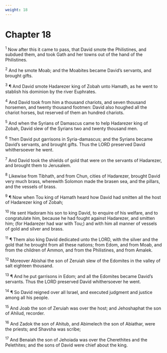 ```yaml
---
weight: 18
---
```


# Chapter 18

<sup>1</sup> Now after this it came to pass, that David smote the Philistines, and subdued them, and took Gath and her towns out of the hand of the Philistines. 

<sup>2</sup> And he smote Moab; and the Moabites became David’s servants, and brought gifts. 

<sup>3</sup> ¶ And David smote Hadarezer king of Zobah unto Hamath, as he went to stablish his dominion by the river Euphrates. 

<sup>4</sup> And David took from him a thousand chariots, and seven thousand horsemen, and twenty thousand footmen: David also houghed all the chariot horses, but reserved of them an hundred chariots. 

<sup>5</sup> And when the Syrians of Damascus came to help Hadarezer king of Zobah, David slew of the Syrians two and twenty thousand men. 

<sup>6</sup> Then David put garrisons in Syria-damascus; and the Syrians became David’s servants, and brought gifts. Thus the LORD preserved David whithersoever he went. 

<sup>7</sup> And David took the shields of gold that were on the servants of Hadarezer, and brought them to Jerusalem. 

<sup>8</sup> Likewise from Tibhath, and from Chun, cities of Hadarezer, brought David very much brass, wherewith Solomon made the brasen sea, and the pillars, and the vessels of brass. 

<sup>9</sup> ¶ Now when Tou king of Hamath heard how David had smitten all the host of Hadarezer king of Zobah; 

<sup>10</sup> He sent Hadoram his son to king David, to enquire of his welfare, and to congratulate him, because he had fought against Hadarezer, and smitten him; (for Hadarezer had war with Tou;) and with him all manner of vessels of gold and silver and brass. 

<sup>11</sup> ¶ Them also king David dedicated unto the LORD, with the silver and the gold that he brought from all these nations; from Edom, and from Moab, and from the children of Ammon, and from the Philistines, and from Amalek. 

<sup>12</sup> Moreover Abishai the son of Zeruiah slew of the Edomites in the valley of salt eighteen thousand. 

<sup>13</sup> ¶ And he put garrisons in Edom; and all the Edomites became David’s servants. Thus the LORD preserved David whithersoever he went. 

<sup>14</sup> ¶ So David reigned over all Israel, and executed judgment and justice among all his people. 

<sup>15</sup> And Joab the son of Zeruiah was over the host; and Jehoshaphat the son of Ahilud, recorder. 

<sup>16</sup> And Zadok the son of Ahitub, and Abimelech the son of Abiathar, were the priests; and Shavsha was scribe; 

<sup>17</sup> And Benaiah the son of Jehoiada was over the Cherethites and the Pelethites; and the sons of David were chief about the king. 


